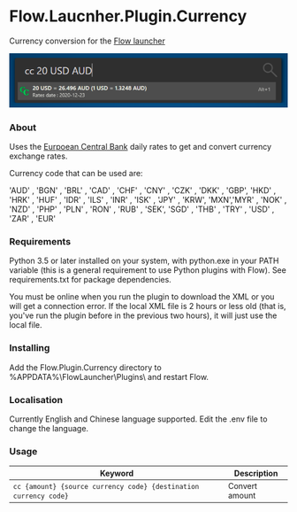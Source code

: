 # Flow.Laucnher.Plugin.Currency

Currency conversion for the [Flow launcher](https://github.com/Flow-Launcher/Flow.Launcher)

![screenshot](assets/cc_screenshot.png)

### About

Uses the [Eurpoean Central Bank](https://www.ecb.europa.eu/stats/policy_and_exchange_rates/euro_reference_exchange_rates/html/index.en.html) daily rates to get and convert currency exchange rates.

Currency code that can be used are:

'AUD' , 'BGN' , 'BRL' , 'CAD' , 'CHF' , 'CNY' , 'CZK' , 'DKK' , 'GBP', 'HKD' , 'HRK' , 'HUF' , 'IDR' , 'ILS' , 'INR' , 'ISK' , 'JPY' , 'KRW', 'MXN','MYR' , 'NOK' , 'NZD' , 'PHP' , 'PLN' , 'RON' , 'RUB' , 'SEK', 'SGD' , 'THB' , 'TRY' , 'USD' , 'ZAR' , 'EUR'

### Requirements

Python 3.5 or later installed on your system, with python.exe in your PATH variable (this is a general requirement to use Python plugins with Flow).
See requirements.txt for package dependencies.

You must be online when you run the plugin to download the XML or you will get a connection error. If the local XML file is 2 hours or less old (that is, you've run the plugin before in the previous two hours), it will just use the local file.

### Installing

Add the Flow.Plugin.Currency directory to %APPDATA%\FlowLauncher\Plugins\ and restart Flow.

### Localisation

Currently English and Chinese language supported. Edit the .env file to change the language.

### Usage

| Keyword                                                          | Description    |
| ---------------------------------------------------------------- | -------------- |
| `cc {amount} {source currency code} {destination currency code}` | Convert amount |
